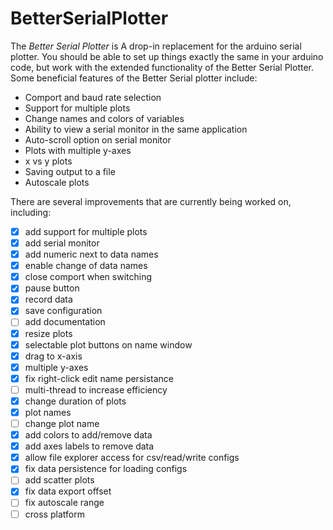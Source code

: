 # BetterSerialPlotter
The *Better Serial Plotter* is A drop-in replacement for the arduino serial plotter. You should be able to set up things exactly the same in your arduino code, but work with the extended functionality of the Better Serial Plotter. Some beneficial features of the Better Serial plotter include:
- Comport and baud rate selection
- Support for multiple plots
- Change names and colors of variables
- Ability to view a serial monitor in the same application
- Auto-scroll option on serial monitor
- Plots with multiple y-axes
- x vs y plots
- Saving output to a file
- Autoscale plots

There are several improvements that are currently being worked on, including:
- [x] add support for multiple plots
- [x] add serial monitor
- [x] add numeric next to data names
- [x] enable change of data names
- [x] close comport when switching
- [x] pause button
- [x] record data
- [x] save configuration
- [ ] add documentation
- [x] resize plots
- [x] selectable plot buttons on name window
- [x] drag to x-axis
- [x] multiple y-axes
- [x] fix right-click edit name persistance
- [ ] multi-thread to increase efficiency
- [x] change duration of plots
- [x] plot names
- [ ] change plot name
- [x] add colors to add/remove data
- [x] add axes labels to remove data
- [x] allow file explorer access for csv/read/write configs
- [x] fix data persistence for loading configs
- [ ] add scatter plots
- [x] fix data export offset
- [ ] fix autoscale range
- [ ] cross platform